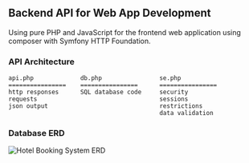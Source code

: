 ## Backend API for Web App Development
Using pure PHP and JavaScript for the frontend web application using composer with Symfony HTTP Foundation.

### API Architecture
```
api.php             db.php                se.php
================    ================      ================
http responses      SQL database code     security
requests                                  sessions
json output                               restrictions
                                          data validation                          
```

### Database ERD
![Hotel Booking System ERD](https://user-images.githubusercontent.com/59464048/111923059-0290f700-8ae9-11eb-8cfc-add40819430a.png)
